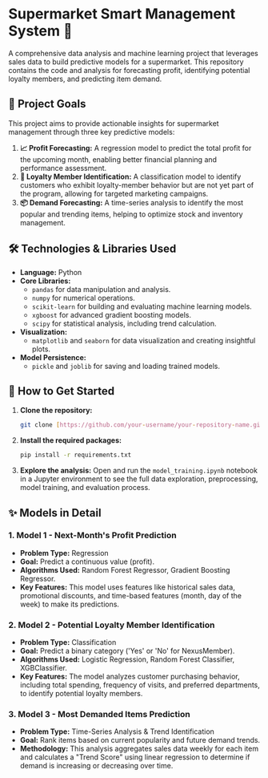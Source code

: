 # Supermarket Smart Management System 🛒

A comprehensive data analysis and machine learning project that leverages sales data to build predictive models for a supermarket. This repository contains the code and analysis for forecasting profit, identifying potential loyalty members, and predicting item demand.

## 🎯 Project Goals

This project aims to provide actionable insights for supermarket management through three key predictive models:

1.  **📈 Profit Forecasting:** A regression model to predict the total profit for the upcoming month, enabling better financial planning and performance assessment.
2.  **👑 Loyalty Member Identification:** A classification model to identify customers who exhibit loyalty-member behavior but are not yet part of the program, allowing for targeted marketing campaigns.
3.  **📦 Demand Forecasting:** A time-series analysis to identify the most popular and trending items, helping to optimize stock and inventory management.

## 🛠️ Technologies & Libraries Used

* **Language:** Python
* **Core Libraries:**
    * `pandas` for data manipulation and analysis.
    * `numpy` for numerical operations.
    * `scikit-learn` for building and evaluating machine learning models.
    * `xgboost` for advanced gradient boosting models.
    * `scipy` for statistical analysis, including trend calculation.
* **Visualization:**
    * `matplotlib` and `seaborn` for data visualization and creating insightful plots.
* **Model Persistence:**
    * `pickle` and `joblib` for saving and loading trained models.

## 🚀 How to Get Started

1.  **Clone the repository:**
    ```bash
    git clone [https://github.com/your-username/your-repository-name.git](https://github.com/your-username/your-repository-name.git)
    ```
2.  **Install the required packages:**
    ```bash
    pip install -r requirements.txt
    ```
3.  **Explore the analysis:**
    Open and run the `model_training.ipynb` notebook in a Jupyter environment to see the full data exploration, preprocessing, model training, and evaluation process.

## ✨ Models in Detail

### 1. Model 1 - Next-Month's Profit Prediction

* **Problem Type:** Regression
* **Goal:** Predict a continuous value (profit).
* **Algorithms Used:** Random Forest Regressor, Gradient Boosting Regressor.
* **Key Features:** This model uses features like historical sales data, promotional discounts, and time-based features (month, day of the week) to make its predictions.

### 2. Model 2 - Potential Loyalty Member Identification

* **Problem Type:** Classification
* **Goal:** Predict a binary category ('Yes' or 'No' for NexusMember).
* **Algorithms Used:** Logistic Regression, Random Forest Classifier, XGBClassifier.
* **Key Features:** The model analyzes customer purchasing behavior, including total spending, frequency of visits, and preferred departments, to identify potential loyalty members.

### 3. Model 3 - Most Demanded Items Prediction

* **Problem Type:** Time-Series Analysis & Trend Identification
* **Goal:** Rank items based on current popularity and future demand trends.
* **Methodology:** This analysis aggregates sales data weekly for each item and calculates a "Trend Score" using linear regression to determine if demand is increasing or decreasing over time.
